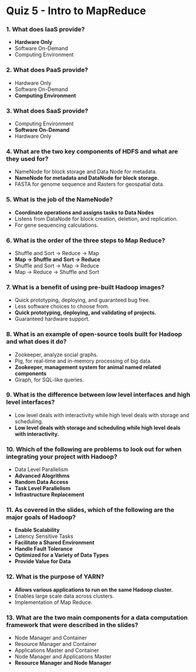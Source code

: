 # Quiz 5 - Intro to MapReduce

### 1. What does IaaS provide?

- **Hardware Only**
- Software On-Demand
- Computing Environment

### 2. What does PaaS provide?

- Hardware Only
- Software On-Demand
- **Computing Environment**

### 3. What does SaaS provide?

- Computing Environment
- **Software On-Demand**
- Hardware Only

### 4. What are the two key components of HDFS and what are they used for?

- NameNode for block storage and Data Node for metadata.
- **NameNode for metadata and DataNode for block storage.**
- FASTA for genome sequence and Rasters for geospatial data.

### 5. What is the job of the NameNode?

- **Coordinate operations and assigns tasks to Data Nodes**
- Listens from DataNode for block creation, deletion, and replication.
- For gene sequencing calculations.

### 6. What is the order of the three steps to Map Reduce?

- Shuffle and Sort -> Reduce -> Map
- **Map -> Shuffle and Sort -> Reduce**
- Shuffle and Sort -> Map -> Reduce
- Map -> Reduce -> Shuffle and Sort

### 7. What is a benefit of using pre-built Hadoop images?

- Quick prototyping, deploying, and guaranteed bug free.
- Less software choices to choose from.
- **Quick prototyping, deploying, and validating of projects.**
- Guaranteed hardware support.

### 8. What is an example of open-source tools built for Hadoop and what does it do?

- Zookeeper, analyze social graphs.
- Pig, for real-time and in-memory processing of big data.
- **Zookeeper, management system for animal named related components**
- Giraph, for SQL-like queries.

### 9. What is the difference between low level interfaces and high level interfaces?

- Low level deals with interactivity while high level deals with storage and scheduling.
- **Low level deals with storage and scheduling while high level deals with interactivity.**

### 10. Which of the following are problems to look out for when integrating your project with Hadoop?

- Data Level Parallelism
- **Advanced Alogrithms**
- **Random Data Access**
- **Task Level Parallelism**
- **Infrastructure Replacement**

### 11. As covered in the slides, which of the following are the major goals of Hadoop?

- **Enable Scalability**
- Latency Sensitive Tasks
- **Facilitate a Shared Environment**
- **Handle Fault Tolerance**
- **Optimized for a Variety of Data Types**
- **Provide Value for Data**

### 12. What is the purpose of YARN?

- **Allows various applications to run on the same Hadoop cluster.**
- Enables large scale data across clusters.
- Implementation of Map Reduce.

### 13. What are the two main components for a data computation framework that were described in the slides?

- Node Manager and Container
- Resource Manager and Container
- Applications Master and Container
- Node Manager and Applications Master
- **Resource Manager and Node Manager**
